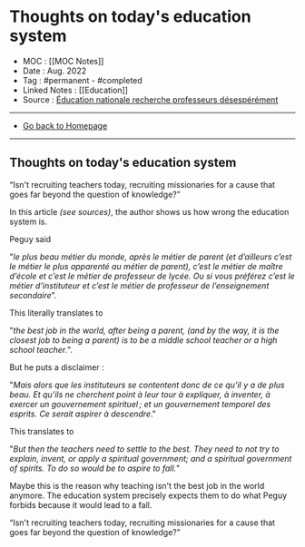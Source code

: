 # Thoughts on today's education system
- MOC : [[MOC Notes]]
- Date : Aug. 2022
- Tag : #permanent - #completed 
- Linked Notes : [[Education]]
- Source : [Éducation nationale recherche professeurs désespérément](https://www.philomag.com/articles/education-nationale-recherche-professeurs-desesperement)
-------------------
- [Go back to Homepage](https://misudashi.ga/)
-----

## Thoughts on today's education system
“Isn't recruiting teachers today,  recruiting missionaries for a cause that goes far beyond the question of knowledge?”

In this article *(see sources)*, the author shows us how wrong the education system is. 

Peguy said 

"*le plus beau métier du monde, après le métier de parent (et d’ailleurs c’est le métier le plus apparenté au métier de parent), c’est le métier de maître d’école et c’est le métier de professeur de lycée. Ou si vous préférez c’est le métier d’instituteur et c’est le métier de professeur de l’enseignement secondaire*”. 

This literally translates to 

"*the best job in the world, after being a parent, (and by the way, it is the closest job to being a parent) is to be a middle school teacher or a high school teacher.*".

But he puts a disclaimer :

"*Mais alors que les instituteurs se contentent donc de ce qu’il y a de plus beau. Et qu’ils ne cherchent point à leur tour à expliquer, à inventer, à exercer un gouvernement spirituel ; et un gouvernement temporel des esprits. Ce serait aspirer à descendre*."

This translates to 

"*But then the teachers need to settle to the best. They need to not try to explain, invent, or apply a spiritual government; and a spiritual government of spirits. To do so would be to aspire to fall.*"

Maybe this is the reason why teaching isn't the best job in the world anymore. The education system precisely expects them to do what Peguy forbids because it would lead to a fall. 

“Isn't recruiting teachers today,  recruiting missionaries for a cause that goes far beyond the question of knowledge?”